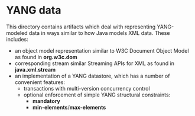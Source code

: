 # YANG data

This directory contains artifacts which deal with representing YANG-modeled data in ways similar
to how Java models XML data. These includes:
* an object model representation similar to W3C Document Object Model as found in **org.w3c.dom**
* corresponding stream similar Streaming APIs for XML as found in **java.xml.stream**
* an implementation of a YANG datastore, which has a number of convenient features:
  * transactions with multi-version concurrency control
  * optional enforcement of simple YANG structural constraints:
    * **mandatory**
    * **min-elements**/**max-elements**
